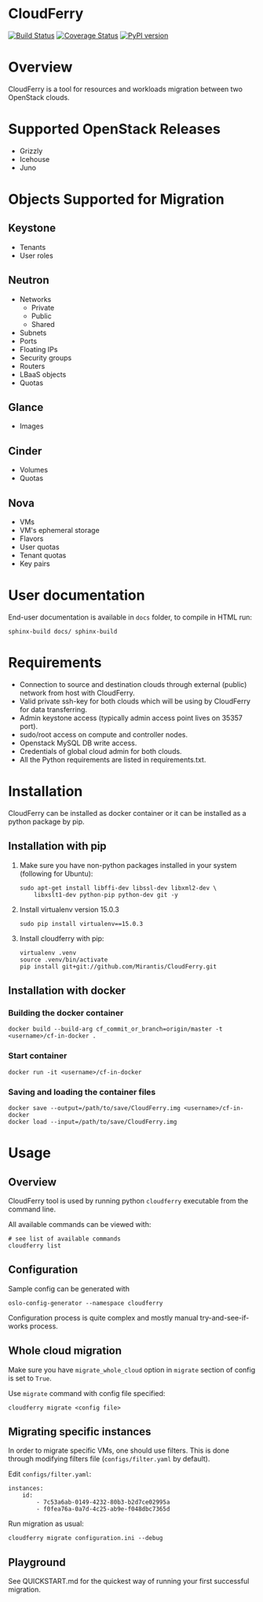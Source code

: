 ﻿CloudFerry
==========

[![Build Status](https://travis-ci.org/Mirantis/CloudFerry.svg?branch=master)](https://travis-ci.org/Mirantis/CloudFerry)
[![Coverage Status](https://coveralls.io/repos/github/Mirantis/CloudFerry/badge.svg?branch=master)](https://coveralls.io/github/Mirantis/CloudFerry?branch=master)
[![PyPI version](https://badge.fury.io/py/CloudFerry.svg)](https://badge.fury.io/py/CloudFerry)

# Overview

CloudFerry is a tool for resources and workloads migration between two 
OpenStack clouds. 


# Supported OpenStack Releases

 - Grizzly
 - Icehouse
 - Juno
 

# Objects Supported for Migration
 
## Keystone

 - Tenants
 - User roles

## Neutron

 - Networks
     * Private
     * Public
     * Shared
 - Subnets
 - Ports
 - Floating IPs
 - Security groups
 - Routers
 - LBaaS objects
 - Quotas

## Glance

 - Images
 
## Cinder

 - Volumes
 - Quotas

## Nova

 - VMs
 - VM's ephemeral storage
 - Flavors
 - User quotas
 - Tenant quotas
 - Key pairs

# User documentation

End-user documentation is available in `docs` folder, to compile in HTML run:

```
sphinx-build docs/ sphinx-build
```

# Requirements

 - Connection to source and destination clouds through external (public) 
   network from host with CloudFerry.
 - Valid private ssh-key for both clouds which will be using by CloudFerry for
   data transferring.
 - Admin keystone access (typically admin access point lives on 35357 port).
 - sudo/root access on compute and controller nodes.
 - Openstack MySQL DB write access.
 - Credentials of global cloud admin for both clouds.
 - All the Python requirements are listed in requirements.txt.


# Installation

CloudFerry can be installed as docker container or it can be installed as a
python package by pip.

## Installation with pip

1. Make sure you have non-python packages installed in your system
(following for Ubuntu):
    ```
    sudo apt-get install libffi-dev libssl-dev libxml2-dev \
        libxslt1-dev python-pip python-dev git -y
    ```

2. Install virtualenv version 15.0.3
    ```
    sudo pip install virtualenv==15.0.3
    ```

3. Install cloudferry with pip:
    ```
    virtualenv .venv
    source .venv/bin/activate
    pip install git+git://github.com/Mirantis/CloudFerry.git
    ```

## Installation with docker

### Building the docker container
```
docker build --build-arg cf_commit_or_branch=origin/master -t <username>/cf-in-docker .
```

### Start container
```
docker run -it <username>/cf-in-docker
```

### Saving and loading the container files
```
docker save --output=/path/to/save/CloudFerry.img <username>/cf-in-docker
docker load --input=/path/to/save/CloudFerry.img
```

# Usage

## Overview

CloudFerry tool is used by running python `cloudferry` executable from the 
command line.

All available commands can be viewed with:
```
# see list of available commands
cloudferry list
```

## Configuration

Sample config can be generated with
```
oslo-config-generator --namespace cloudferry
```

Configuration process is quite complex and mostly manual try-and-see-if-works
process.

## Whole cloud migration

Make sure you have `migrate_whole_cloud` option in `migrate` section of config
is set to `True`.

Use `migrate` command with config file specified:

```
cloudferry migrate <config file>
```

## Migrating specific instances

In order to migrate specific VMs, one should use filters. This is done through
modifying filters file (`configs/filter.yaml` by default).

Edit `configs/filter.yaml`:

```
instances:
    id:
        - 7c53a6ab-0149-4232-80b3-b2d7ce02995a
        - f0fea76a-0a7d-4c25-ab9e-f048dbc7365d
```

Run migration as usual:
```
cloudferry migrate configuration.ini --debug
```

## Playground

See QUICKSTART.md for the quickest way of running your first successful migration.
